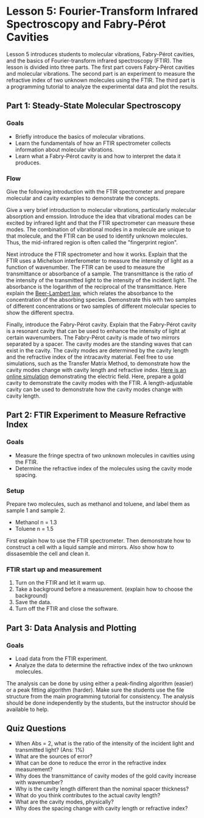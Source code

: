 # Lesson 5: Fourier-Transform Infrared Spectroscopy and Fabry-Pérot Cavities

Lesson 5 introduces students to molecular vibrations, Fabry-Pérot cavities, and the basics of Fourier-transform infrared spectroscopy (FTIR). The lesson is divided into three parts. The first part covers Fabry-Pérot cavities and molecular vibrations. The second part is an experiment to measure the refractive index of two unknown molecules using the FTIR. The third part is a programming tutorial to analyze the experimental data and plot the results.


## Part 1: Steady-State Molecular Spectroscopy
### Goals
- Briefly introduce the basics of molecular vibrations.
- Learn the fundamentals of how an FTIR spectrometer collects information about molecular vibrations.
- Learn what a Fabry-Pérot cavity is and how to interpret the data it produces.

### Flow
Give the following introduction with the FTIR spectrometer and prepare molecular and cavity examples to demonstrate the concepts.

Give a very brief introduction to molecular vibrations, particularly molecular absorption and emssion.
Introduce the idea that vibrational modes can be excited by infrared light and that the FTIR spectrometer can measure these modes.
The combination of vibrational modes in a molecule are unique to that molecule, and the FTIR can be used to identify unknown molecules.
Thus, the mid-infrared region is often called the "fingerprint region".

Next introduce the FTIR spectrometer and how it works.
Explain that the FTIR uses a Michelson interferometer to measure the intensity of light as a function of wavenumber.
The FTIR can be used to measure the transmittance or absorbance of a sample.
The transmittance is the ratio of the intensity of the transmitted light to the intensity of the incident light.
The absorbance is the logarithm of the reciprocal of the transmittance.
Here explain the [Beer-Lambert law](https://en.wikipedia.org/wiki/Beer–Lambert_law), which relates the absorbance to the concentration of the absorbing species.
Demonstrate this with two samples of different concentrations or two samples of different molecular species to show the different spectra.

Finally, introduce the Fabry-Pérot cavity.
Explain that the Fabry-Pérot cavity is a resonant cavity that can be used to enhance the intensity of light at certain wavenumbers.
The Fabry-Pérot cavity is made of two mirrors separated by a spacer.
The cavity modes are the standing waves that can exist in the cavity.
The cavity modes are determined by the cavity length and the refractive index of the intracavity material.
Feel free to use simulations, such as the Transfer Matrix Method, to demonstrate how the cavity modes change with cavity length and refractive index.
[Here is an online simulation](https://ccahilla.github.io/fabryperot.html) demonstrating the electric field.
Here, prepare a gold cavity to demonstrate the cavity modes with the FTIR.
A length-adjustable cavity can be used to demonstrate how the cavity modes change with cavity length.


## Part 2: FTIR Experiment to Measure Refractive Index
### Goals
- Measure the fringe spectra of two unknown molecules in cavities using the FTIR.
- Determine the refractive index of the molecules using the cavity mode spacing.

### Setup
Prepare two molecules, such as methanol and toluene, and label them as sample 1 and sample 2.

- Methanol n = 1.3
- Toluene n = 1.5

First explain how to use the FTIR spectrometer. Then demonstrate how to construct a cell with a liquid sample and mirrors. Also show how to dissasemble the cell and clean it.

### FTIR start up and measurement
1. Turn on the FTIR and let it warm up.
2. Take a background before a measurement. (explain how to choose the background)
3. Save the data.
4. Turn off the FTIR and close the software.


## Part 3: Data Analysis and Plotting
### Goals
- Load data from the FTIR experiment.
- Analyze the data to determine the refractive index of the two unknown molecules.

The analysis can be done by using either a peak-finding algorithm (easier) or a peak fitting algorithm (harder).
Make sure the students use the file structure from the main programming tutorial for consistency.
The analysis should be done independently by the students, but the instructor should be available to help.


## Quiz Questions
- When Abs = 2, what is the ratio of the intensity of the incident light and transmitted light? (Ans: 1%)
- What are the sources of error?
- What can be done to reduce the error in the refractive index measurement?
- Why does the transmittance of cavity modes of the gold cavity increase with wavenumber?
- Why is the cavity length different than the nominal spacer thickness?
- What do you think contributes to the actual cavity length?
- What are the cavity modes, physically?
- Why does the spacing change with cavity length or refractive index?
